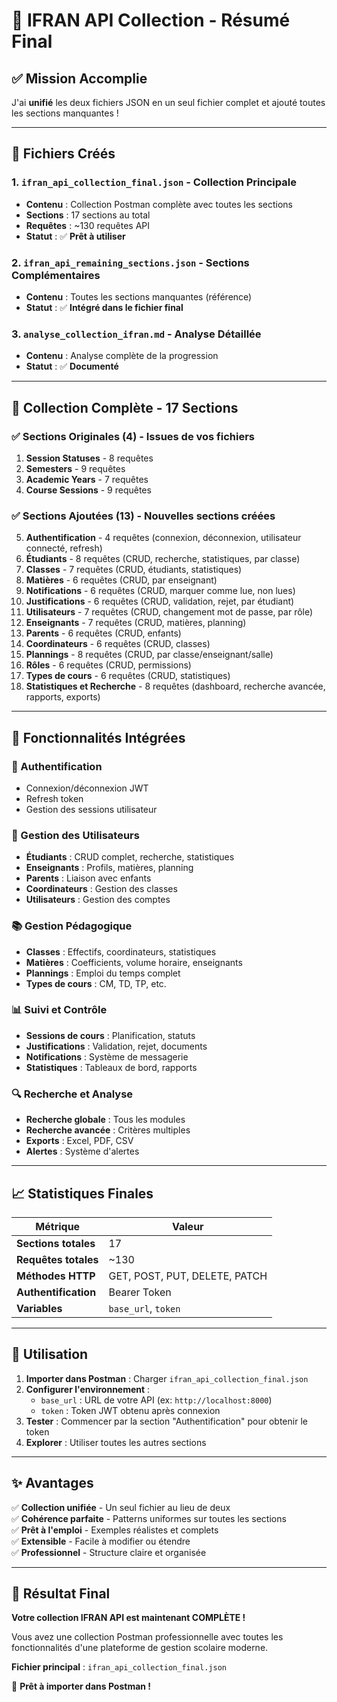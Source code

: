 # 🎯 IFRAN API Collection - Résumé Final

## ✅ **Mission Accomplie** 

J'ai **unifié** les deux fichiers JSON en un seul fichier complet et ajouté toutes les sections manquantes !

---

## 📁 **Fichiers Créés**

### 1. **`ifran_api_collection_final.json`** - Collection Principale
- **Contenu** : Collection Postman complète avec toutes les sections
- **Sections** : 17 sections au total
- **Requêtes** : ~130 requêtes API
- **Statut** : ✅ **Prêt à utiliser**

### 2. **`ifran_api_remaining_sections.json`** - Sections Complémentaires
- **Contenu** : Toutes les sections manquantes (référence)
- **Statut** : ✅ **Intégré dans le fichier final**

### 3. **`analyse_collection_ifran.md`** - Analyse Détaillée
- **Contenu** : Analyse complète de la progression
- **Statut** : ✅ **Documenté**

---

## 🚀 **Collection Complète - 17 Sections**

### **✅ Sections Originales (4)** - Issues de vos fichiers
1. **Session Statuses** - 8 requêtes
2. **Semesters** - 9 requêtes  
3. **Academic Years** - 7 requêtes
4. **Course Sessions** - 9 requêtes

### **✅ Sections Ajoutées (13)** - Nouvelles sections créées
5. **Authentification** - 4 requêtes (connexion, déconnexion, utilisateur connecté, refresh)
6. **Étudiants** - 8 requêtes (CRUD, recherche, statistiques, par classe)
7. **Classes** - 7 requêtes (CRUD, étudiants, statistiques)
8. **Matières** - 6 requêtes (CRUD, par enseignant)
9. **Notifications** - 6 requêtes (CRUD, marquer comme lue, non lues)
10. **Justifications** - 6 requêtes (CRUD, validation, rejet, par étudiant)
11. **Utilisateurs** - 7 requêtes (CRUD, changement mot de passe, par rôle)
12. **Enseignants** - 7 requêtes (CRUD, matières, planning)
13. **Parents** - 6 requêtes (CRUD, enfants)
14. **Coordinateurs** - 6 requêtes (CRUD, classes)
15. **Plannings** - 8 requêtes (CRUD, par classe/enseignant/salle)
16. **Rôles** - 6 requêtes (CRUD, permissions)
17. **Types de cours** - 6 requêtes (CRUD, statistiques)
18. **Statistiques et Recherche** - 8 requêtes (dashboard, recherche avancée, rapports, exports)

---

## 🔧 **Fonctionnalités Intégrées**

### **🔐 Authentification**
- Connexion/déconnexion JWT
- Refresh token
- Gestion des sessions utilisateur

### **👥 Gestion des Utilisateurs**
- **Étudiants** : CRUD complet, recherche, statistiques
- **Enseignants** : Profils, matières, planning
- **Parents** : Liaison avec enfants
- **Coordinateurs** : Gestion des classes
- **Utilisateurs** : Gestion des comptes

### **📚 Gestion Pédagogique**
- **Classes** : Effectifs, coordinateurs, statistiques
- **Matières** : Coefficients, volume horaire, enseignants
- **Plannings** : Emploi du temps complet
- **Types de cours** : CM, TD, TP, etc.

### **📊 Suivi et Contrôle**
- **Sessions de cours** : Planification, statuts
- **Justifications** : Validation, rejet, documents
- **Notifications** : Système de messagerie
- **Statistiques** : Tableaux de bord, rapports

### **🔍 Recherche et Analyse**
- **Recherche globale** : Tous les modules
- **Recherche avancée** : Critères multiples
- **Exports** : Excel, PDF, CSV
- **Alertes** : Système d'alertes

---

## 📈 **Statistiques Finales**

| Métrique | Valeur |
|----------|--------|
| **Sections totales** | 17 |
| **Requêtes totales** | ~130 |
| **Méthodes HTTP** | GET, POST, PUT, DELETE, PATCH |
| **Authentification** | Bearer Token |
| **Variables** | `base_url`, `token` |

---

## 🎯 **Utilisation**

1. **Importer dans Postman** : Charger `ifran_api_collection_final.json`
2. **Configurer l'environnement** :
   - `base_url` : URL de votre API (ex: `http://localhost:8000`)
   - `token` : Token JWT obtenu après connexion
3. **Tester** : Commencer par la section "Authentification" pour obtenir le token
4. **Explorer** : Utiliser toutes les autres sections

---

## ✨ **Avantages**

✅ **Collection unifiée** - Un seul fichier au lieu de deux  
✅ **Cohérence parfaite** - Patterns uniformes sur toutes les sections  
✅ **Prêt à l'emploi** - Exemples réalistes et complets  
✅ **Extensible** - Facile à modifier ou étendre  
✅ **Professionnel** - Structure claire et organisée  

---

## 🎉 **Résultat Final**

**Votre collection IFRAN API est maintenant COMPLÈTE !** 

Vous avez une collection Postman professionnelle avec toutes les fonctionnalités d'une plateforme de gestion scolaire moderne.

**Fichier principal** : `ifran_api_collection_final.json`

🚀 **Prêt à importer dans Postman !**